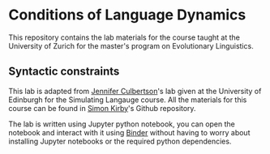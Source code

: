 # Conditions of Language Dynamics

This repository contains the lab materials for the course taught at the University of Zurich for the master's program on Evolutionary Linguistics. 

## Syntactic constraints
This lab is adapted from [Jennifer Culbertson](https://jennifer-culbertson.github.io)'s lab given at the University of Edinburgh for the Simulating Langauge course. All the materials for this course can be found in [Simon Kirby](https://github.com/smkirby/simlang)'s Github repository.

The lab is written using Jupyter python notebook, you can open the notebook and interact with it using [Binder](https://mybinder.org/v2/gh/CarmenSaldana/Conditions-of-Language-Dynamics/master) without having to worry about installing Jupyter notebooks or the required python dependencies. 

